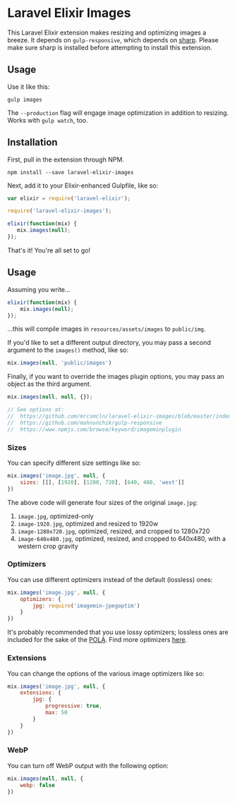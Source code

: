 # Laravel Elixir Images

This Laravel Elixir extension makes resizing and optimizing images a breeze. It depends on `gulp-responsive`, which depends on [sharp](https://www.npmjs.com/package/sharp). Please make sure sharp is installed before attempting to install this extension.

## Usage

Use it like this:

```
gulp images
```

The `--production` flag will engage image optimization in addition to resizing. Works with `gulp watch`, too.

## Installation

First, pull in the extension through NPM.

```
npm install --save laravel-elixir-images
```

Next, add it to your Elixir-enhanced Gulpfile, like so:

```js
var elixir = require('laravel-elixir');

require('laravel-elixir-images');

elixir(function(mix) {
   mix.images(null);
});
```

That's it! You're all set to go!

## Usage

Assuming you write...

```js
elixir(function(mix) {
    mix.images(null);
});
```

...this will compile images in `resources/assets/images` to `public/img`.

If you'd like to set a different output directory, you may pass a second argument to the `images()` method, like so:

```js
mix.images(null, 'public/images')
```

Finally, if you want to override the images plugin options, you may pass an object as the third argument.

```js
mix.images(null, null, {});

// See options at:
//  https://github.com/mrcsmcln/laravel-elixir-images/blob/master/index.js#L31
//  https://github.com/mahnunchik/gulp-responsive
//  https://www.npmjs.com/browse/keyword/imageminplugin
```

### Sizes

You can specify different size settings like so:

```js
mix.images('image.jpg', null, {
    sizes: [[], [1920], [1280, 720], [640, 480, 'west']]
})
```

The above code will generate four sizes of the original `image.jpg`:

1. `image.jpg`, optimized-only
2. `image-1920.jpg`, optimized and resized to 1920w
3. `image-1280x720.jpg`, optimized, resized, and cropped to 1280x720
4. `image-640x480.jpg`, optimized, resized, and cropped to 640x480, with a western crop gravity

### Optimizers

You can use different optimizers instead of the default (lossless) ones:

```js
mix.images('image.jpg', null, {
    optimizers: {
        jpg: require('imagemin-jpegoptim')
    }
})
```

It's probably recommended that you use lossy optimizers; lossless ones are included for the sake of the [POLA](https://en.wikipedia.org/wiki/Principle_of_least_astonishment). Find more optimizers [here](https://www.npmjs.com/browse/keyword/imageminplugin).

### Extensions

You can change the options of the various image optimizers like so:

```js
mix.images('image.jpg', null, {
    extensions: {
        jpg: {
            progressive: true,
            max: 50
        }
    }
})
```

### WebP

You can turn off WebP output with the following option:

```js
mix.images(null, null, {
    webp: false
})
```
